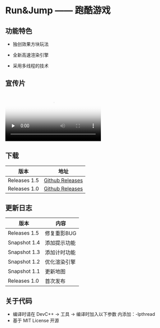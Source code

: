 # Run&Jump —— 跑酷游戏 

## 功能特色

- 独创效果方块玩法

- 全新高速渲染引擎

- 采用多线程的技术

## 宣传片

<video id="video" controls="" preload="none" poster="http://om2bks7xs.bkt.clouddn.com/2017-08-26-Markdown-Advance-Video.jpg">
<source id="mp4" src="https://xgugugu.github.io/run-and-jump/run-and-jump.mp4" type="video/mp4">
</video>

## 下载

版本 | 地址
------- | -------
Releases 1.5 | [Github Releases](https://github.com/xgugugu/run-and-jump/releases/download/1.5/Run.Jump.zip)
Releases 1.0 | [Github Releases](https://github.com/xgugugu/run-and-jump/releases/download/1.0/Run.Jump.zip)

## 更新日志

版本 | 内容
------- | -------
Releases 1.5 | 修复重影BUG
Snapshot 1.4 | 添加提示功能
Snapshot 1.3 | 添加计时功能
Snapshot 1.2 | 优化渲染引擎
Snapshot 1.1 | 更新地图
Releases 1.0 | 首次发布

## 关于代码

- 编译时请在 DevC++ -> 工具 -> 编译时加入以下参数 内添加：-lpthread
- 基于 MIT License 开源
